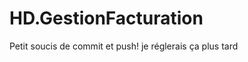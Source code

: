 HD.GestionFacturation
=====================
Petit soucis de commit et push! je réglerais ça plus tard
